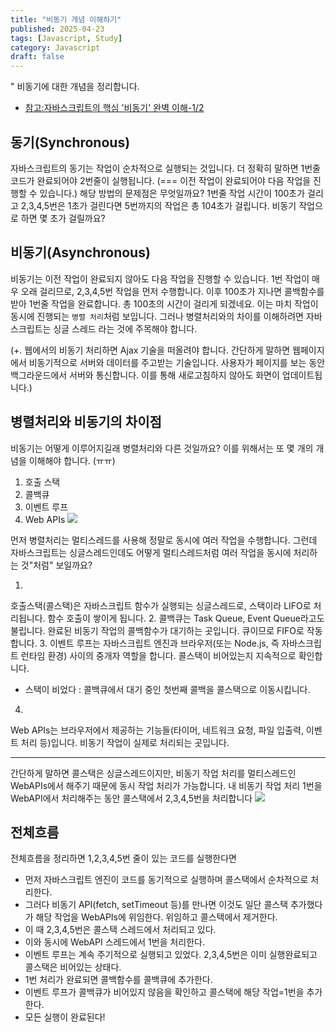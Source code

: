 ```yaml
---
title: "비동기 개념 이해하기"
published: 2025-04-23
tags: [Javascript, Study]
category: Javascript
draft: false
---
```

" 비동기에 대한 개념을 정리합니다.
- [참고:자바스크립트의 핵심 '비동기' 완벽 이해-1/2](https://inpa.tistory.com/entry/%F0%9F%8C%90-js-async)

## 동기(Synchronous)
자바스크립트의 동기는 작업이 순차적으로 실행되는 것입니다. 더 정확히 말하면 1번줄 코드가 완료되어야 2번줄이 실행됩니다. (=== 이전 작업이 완료되어야 다음 작업을 진행할 수 있습니다.)
해당 방법의 문제점은 무엇일까요? 1번줄 작업 시간이 100초가 걸리고 2,3,4,5번은 1초가 걸린다면 5번까지의 작업은 총 104초가 걸립니다. 
비동기 작업으로 하면 몇 초가 걸릴까요?

## 비동기(Asynchronous)
비동기는 이전 작업이 완료되지 않아도 다음 작업을 진행할 수 있습니다. 1번 작업이 매우 오래 걸리므로, 2,3,4,5번 작업을 먼저 수행합니다. 이후 100초가 지나면 콜백함수를 받아 1번줄 작업을 완료합니다. 총 100초의 시간이 걸리게 되겠네요.
이는 마치 작업이 동시에 진행되는 `병렬 처리`처럼 보입니다. 그러나 병렬처리와의 차이를 이해하려면 자바스크립트는 싱글 스레드 라는 것에 주목해야 합니다.

(+. 웹에서의 비동기 처리하면 Ajax 기술을 떠올려야 합니다. 간단하게 말하면 웹페이지에서 비동기적으로 서버와 데이터를 주고받는 기술입니다. 사용자가 페이지를 보는 동안 백그라운드에서 서버와 통신합니다. 이를 통해 새로고침하지 않아도 화면이 업데이트됩니다.)

## 병렬처리와 비동기의 차이점
비동기는 어떻게 이루어지길래 병렬처리와 다른 것일까요?
이를 위해서는 또 몇 개의 개념을 이해해야 합니다. (ㅠㅠ)
1. 호출 스택
2. 콜백큐
3. 이벤트 루프
4. Web APIs
![](https://i.imgur.com/YuGhTAM.png)

먼저 병렬처리는 멀티스레드를 사용해 정말로 동시에 여러 작업을 수행합니다. 그런데 자바스크립트는 싱글스레드인데도 어떻게 멀티스레드처럼 여러 작업을 동시에 처리하는 것"처럼" 보일까요?

1. 
호출스택(콜스택)은 자바스크립트 함수가 실행되는 싱글스레드로, 스택이라 LIFO로 처리됩니다. 함수 호출이 쌓이게 됩니다.
2. 
콜백큐는 Task Queue, Event Queue라고도 불립니다. 완료된 비동기 작업의 콜백함수가 대기하는 곳입니다. 큐이므로 FIFO로 작동합니다.
3. 
이벤트 루프는 자바스크립트 엔진과 브라우저(또는 Node.js, 즉 자바스크립트 런타임 환경) 사이의 중개자 역할을 합니다. 콜스택이 비어있는지 지속적으로 확인합니다. 
- 스택이 비었다 : 콜백큐에서 대기 중인 첫번째 콜백을 콜스택으로 이동시킵니다.
4. 
Web APIs는 브라우저에서 제공하는 기능들(타이머, 네트워크 요청, 파일 입출력, 이벤트 처리 등)입니다. 비동기 작업이 실제로 처리되는 곳입니다. 

---
간단하게 말하면 콜스택은 싱글스레드이지만, 비동기 작업 처리를 멀티스레드인 WebAPIs에서 해주기 때문에 동시 작업 처리가 가능합니다.
내 비동기 작업 처리 1번을 WebAPI에서 처리해주는 동안 콜스택에서 2,3,4,5번을 처리합니다 
![](https://i.imgur.com/W28aRFU.png)

## 전체흐름
전체흐름을 정리하면 1,2,3,4,5번 줄이 있는 코드를 실행한다면
- 먼저 자바스크립트 엔진이 코드를 동기적으로 실행하며 콜스택에서 순차적으로 처리한다. 
- 그러다 비동기 API(fetch, setTimeout 등)를 만나면 이것도 일단 콜스택 추가했다가 해당 작업을 WebAPIs에 위임한다. 위임하고 콜스택에서 제거한다.
- 이 때 2,3,4,5번은 콜스택 스레드에서 처리되고 있다.
- 이와 동시에 WebAPI 스레드에서 1번을 처리한다.
- 이벤트 루프는 계속 주기적으로 실행되고 있었다. 2,3,4,5번은 이미 실행완료되고 콜스택은 비어있는 상태다.
- 1번 처리가 완료되면 콜백함수를 콜백큐에 추가한다.
- 이벤트 루프가 콜백큐가 비어있지 않음을 확인하고 콜스택에 해당 작업=1번을 추가한다.
- 모든 실행이 완료된다!

